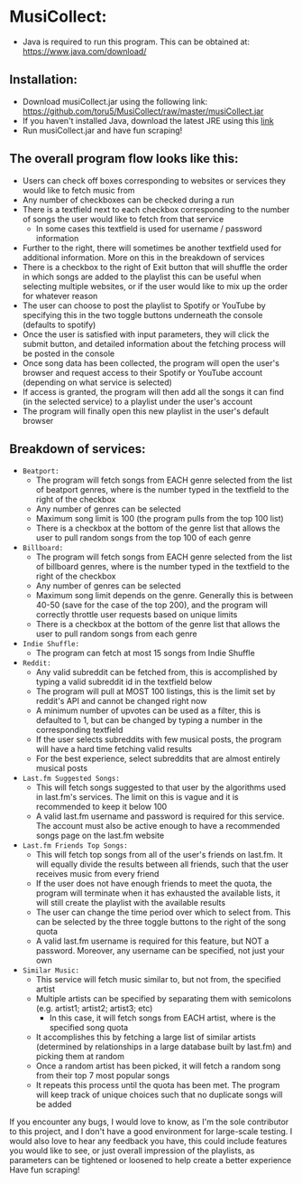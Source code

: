 # MusiCollect:
- Java is required to run this program. This can be obtained at: https://www.java.com/download/

## Installation:
- Download musiCollect.jar using the following link: https://github.com/toru5/MusiCollect/raw/master/musiCollect.jar
- If you haven't installed Java, download the latest JRE using this <a href="https://www.java.com/download/">link</a>
- Run musiCollect.jar and have fun scraping!

## The overall program flow looks like this:
- Users can check off boxes corresponding to websites or services they would like to fetch music from
- Any number of checkboxes can be checked during a run
- There is a textfield next to each checkbox corresponding to the number of songs the user would like to fetch from that service
	- In some cases this textfield is used for username / password information
- Further to the right, there will sometimes be another textfield used for additional information. More on this in the breakdown of services
- There is a checkbox to the right of Exit button that will shuffle the order in which songs are added to the playlist
 this can be useful when selecting multiple websites, or if the user would like to mix up the order for whatever reason
- The user can choose to post the playlist to Spotify or YouTube by specifying this in the two toggle buttons underneath the console (defaults to spotify)
- Once the user is satisfied with input parameters, they will click the submit button, and detailed information about the fetching process will be posted in the console
- Once song data has been collected, the program will open the user's browser and request access to their Spotify or YouTube account (depending on what service is selected)
- If access is granted, the program will then add all the songs it can find (in the selected service) to a playlist under the user's account
- The program will finally open this new playlist in the user's default browser
	
## Breakdown of services:
- `Beatport:`
	- The program will fetch <X> songs from EACH genre selected from the list of beatport genres, where <X> is the number typed in the textfield to the right of the checkbox
	- Any number of genres can be selected
	- Maximum song limit is 100 (the program pulls from the top 100 list)
	- There is a checkbox at the bottom of the genre list that allows the user to pull random songs from the top 100 of each genre
- `Billboard:`
	- The program will fetch <X> songs from EACH genre selected from the list of billboard genres, where <X> is the number typed in the textfield to the right of the checkbox
	- Any number of genres can be selected
	- Maximum song limit depends on the genre. Generally this is between 40-50 (save for the case of the top 200), and the program will correctly throttle user requests based on unique limits
	- There is a checkbox at the bottom of the genre list that allows the user to pull random songs from each genre
- `Indie Shuffle:`
	- The program can fetch at most 15 songs from Indie Shuffle
- `Reddit:`
	- Any valid subreddit can be fetched from, this is accomplished by typing a valid subreddit id in the textfield below
	- The program will pull at MOST 100 listings, this is the limit set by reddit's API and cannot be changed right now
	- A minimum number of upvotes can be used as a filter, this is defaulted to 1, but can be changed by typing a number in the corresponding textfield
	- If the user selects subreddits with few musical posts, the program will have a hard time fetching valid results
	- For the best experience, select subreddits that are almost entirely musical posts
- `Last.fm Suggested Songs:`
	- This will fetch songs suggested to that user by the algorithms used in last.fm's services.  The limit on this is vague and it is recommended to keep it below 100
	- A valid last.fm username and password is required for this service.  The account must also be active enough to have a recommended songs page on the last.fm website
- `Last.fm Friends Top Songs:`
	- This will fetch top songs from all of the user's friends on last.fm.  It will equally divide the results between all friends, 
	such that the user receives music from every friend
	- If the user does not have enough friends to meet the quota, the program will terminate when it has exhausted the available lists, 
	it will still create the playlist with the available results
	- The user can change the time period over which to select from. This can be selected by the three toggle buttons to the right of the song quota
	- A valid last.fm username is required for this feature, but NOT a password. Moreover, any username can be specified, not just your own
- `Similar Music:`
	- This service will fetch music similar to, but not from, the specified artist
	- Multiple artists can be specified by separating them with semicolons (e.g. artist1; artist2; artist3; etc)
		- In this case, it will fetch <X> songs from EACH artist, where <X> is the specified song quota
	- It accomplishes this by fetching a large list of similar artists (determined by relationships in a large database built by last.fm) and picking them at random
	- Once a random artist has been picked, it will fetch a random song from their top 7 most popular songs
	- It repeats this process until the quota has been met. The program will keep track of unique choices such that no duplicate songs will be added

If you encounter any bugs, I would love to know, as I'm the sole contributor to this project, and I don't have a good environment for large-scale testing.
I would also love to hear any feedback you have, this could include features you would like to see, or just overall impression of the playlists, 
as parameters can be tightened or loosened to help create a better experience
Have fun scraping!
